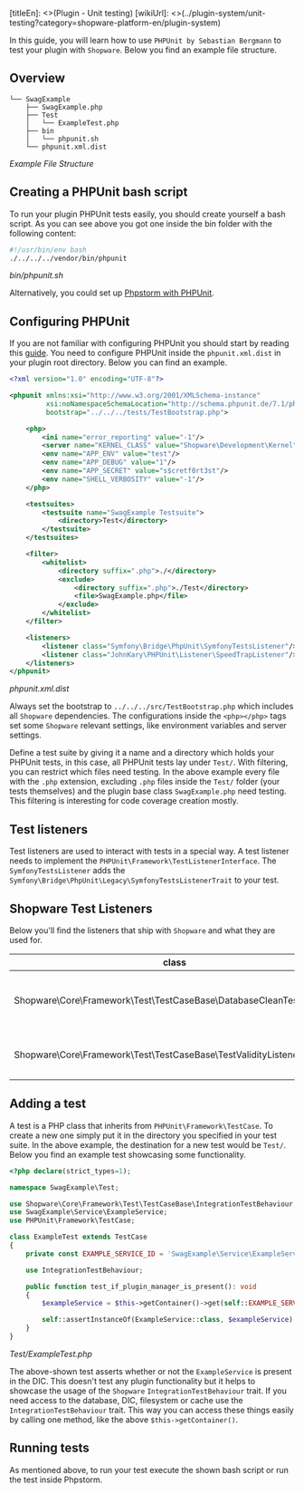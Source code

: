 [titleEn]: <>(Plugin - Unit testing)
[wikiUrl]: <>(../plugin-system/unit-testing?category=shopware-platform-en/plugin-system)

In this guide, you will learn how to use `PHPUnit by Sebastian Bergmann` to test your plugin with `Shopware`.
Below you find an example file structure.

## Overview
```
└── SwagExample
    ├── SwagExample.php
    ├── Test
    │   └── ExampleTest.php
    ├── bin
    │   └── phpunit.sh
    └── phpunit.xml.dist
```
*Example File Structure*

## Creating a PHPUnit bash script

To run your plugin PHPUnit tests easily, you should create yourself a bash script.
As you can see above you got one inside the bin folder with the following content:

```bash
#!/usr/bin/env bash
./../../../vendor/bin/phpunit
```
*bin/phpunit.sh*

Alternatively, you could set up [Phpstorm with PHPUnit](https://www.jetbrains.com/help/phpstorm/using-phpunit-framework.html).

## Configuring PHPUnit

If you are not familiar with configuring PHPUnit you should start by reading this [guide](https://phpunit.de/manual/6.5/en/organizing-tests.html#organizing-tests.xml-configuration).
You need to configure PHPUnit inside the `phpunit.xml.dist` in your plugin root directory.
Below you can find an example.

````xml
<?xml version="1.0" encoding="UTF-8"?>

<phpunit xmlns:xsi="http://www.w3.org/2001/XMLSchema-instance"
         xsi:noNamespaceSchemaLocation="http://schema.phpunit.de/7.1/phpunit.xsd"
         bootstrap="../../../tests/TestBootstrap.php">

    <php>
        <ini name="error_reporting" value="-1"/>
        <server name="KERNEL_CLASS" value="Shopware\Development\Kernel"/>
        <env name="APP_ENV" value="test"/>
        <env name="APP_DEBUG" value="1"/>
        <env name="APP_SECRET" value="s$cretf0rt3st"/>
        <env name="SHELL_VERBOSITY" value="-1"/>
    </php>

    <testsuites>
        <testsuite name="SwagExample Testsuite">
            <directory>Test</directory>
        </testsuite>
    </testsuites>

    <filter>
        <whitelist>
            <directory suffix=".php">./</directory>
            <exclude>
                <directory suffix=".php">./Test</directory>
                <file>SwagExample.php</file>
            </exclude>
        </whitelist>
    </filter>

    <listeners>
        <listener class="Symfony\Bridge\PhpUnit\SymfonyTestsListener"/>
        <listener class="JohnKary\PHPUnit\Listener\SpeedTrapListener"/>
    </listeners>
</phpunit>
````
*phpunit.xml.dist*

Always set the bootstrap to `../../../src/TestBootstrap.php` which includes all `Shopware` dependencies.
The configurations inside the `<php></php>` tags set some `Shopware` relevant settings, like environment variables and server settings.

Define a test suite by giving it a name and a directory which holds your PHPUnit tests, in this case, all PHPUnit tests lay under `Test/`.
With filtering, you can restrict which files need testing.
In the above example every file with the `.php` extension, excluding `.php` files inside the `Test/` folder (your tests themselves) and the plugin base class `SwagExample.php` need testing.
This filtering is interesting for code coverage creation mostly.

## Test listeners

Test listeners are used to interact with tests in a special way. A test listener needs to implement the `PHPUnit\Framework\TestListenerInterface`.
The `SymfonyTestsListener` adds the `Symfony\Bridge\PhpUnit\Legacy\SymfonyTestsListenerTrait` to your test.

## Shopware Test Listeners

Below you'll find the listeners that ship with `Shopware` and what they are used for.

| class                                                               | usage                                          |
|---------------------------------------------------------------------|------------------------------------------------|
| Shopware\Core\Framework\Test\TestCaseBase\DatabaseCleanTestListener | Enable to see the db side effects of the tests |
| Shopware\Core\Framework\Test\TestCaseBase\TestValidityListener      | Enable to see Test structure violations.       |

## Adding a test

A test is a PHP class that inherits from `PHPUnit\Framework\TestCase`.
To create a new one simply put it in the directory you specified in your test suite.
In the above example, the destination for a new test would be `Test/`.
Below you find an example test showcasing some functionality.

```php
<?php declare(strict_types=1);

namespace SwagExample\Test;

use Shopware\Core\Framework\Test\TestCaseBase\IntegrationTestBehaviour;
use SwagExample\Service\ExampleService;
use PHPUnit\Framework\TestCase;

class ExampleTest extends TestCase
{
    private const EXAMPLE_SERVICE_ID = 'SwagExample\Service\ExampleService';

    use IntegrationTestBehaviour;

    public function test_if_plugin_manager_is_present(): void
    {
        $exampleService = $this->getContainer()->get(self::EXAMPLE_SERVICE_ID);

        self::assertInstanceOf(ExampleService::class, $exampleService);
    }
}
```
*Test/ExampleTest.php*

The above-shown test asserts whether or not the `ExampleService` is present in the DIC.
This doesn't test any plugin functionality but it helps to showcase the usage of the `Shopware` `IntegrationTestBehaviour` trait.
If you need access to the database, DIC, filesystem or cache use the `IntegrationTestBehaviour` trait.
This way you can access these things easily by calling one method, like the above `$this->getContainer()`.

## Running tests

As mentioned above, to run your test execute the shown bash script or run the test inside Phpstorm.
